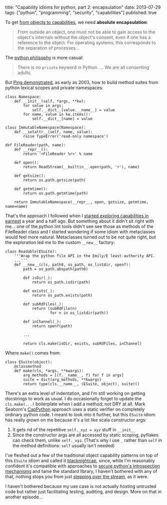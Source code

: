 title: "Capability idioms for python, part 2: encapsulation"
date: 2013-07-29
tags: ["python", "programming", "security", "capabilities"]
published: true

To get [from objects to
capabilities][odecap], we need **absolute encapsulation**:

> From outside an object, one must not be able to gain access to the
  object's internals without the object's consent, even if one has a
  reference to the object. For operating systems, this corresponds to
  the separation of processes...

[odecap]: http://erights.org/elib/capability/ode/ode-capabilities.html

The [python philisophy][adults] is more casual:

> There is no `private` keyword in Python. ... We are all consenting adults. 

[adults]: http://docs.python-guide.org/en/latest/writing/style.html#we-are-all-consenting-adults

But [Ping demonstrated][ping03], as early as 2003, how to build
method suites from python lexical scopes and private namespaces:

    class Namespace:
        def __init__(self, *args, **kw):
            for value in args:
                self.__dict__[value.__name__] = value
            for name, value in kw.items():
                self.__dict__[name] = value

    class ImmutableNamespace(Namespace):
        def __setattr__(self, name, value):
            raise TypeError('read-only namespace')

    def FileReader(path, name):
        def __repr__():
            return '<FileReader %r>' % name

        def open():
            return ReadStream(__builtin__.open(path, 'r'), name)

        def getsize():
            return os.path.getsize(path)

        def getmtime():
            return os.path.getmtime(path)

        return ImmutableNamespace(__repr__, open, getsize, getmtime, name=name)

[ping03]: http://mail.python.org/pipermail/python-dev/2003-March/034287.html

That's the approach I followed when I [started exploring capabilities
in earnest][dc11] a year and a half ago. But something about it didn't
sit right with me... one of the python lint tools didn't see see those
as methods of the FileReader class and I started wondering if some
idiom with metaclasses would feel more natural. Metaclasses turned out
to be not quite right, but the exploration led me to the custom
`__new__` factory:

    class Readable(ESuite):
        '''Wrap the python file API in the Emily/E least-authority API.
        ...'''
        def __new__(cls, path0, os_path, os_listdir, openf):
            path = os_path.abspath(path0)
    
            def isDir(_):
                return os_path.isdir(path)
    
            def exists(_):
                return os_path.exists(path)
    
            def subRdFiles(_):
                return (subRdFile(n)
                        for n in os_listdir(path))

            def inChannel(_):
                return openf(path)

            ...

            return cls.make(isDir, exists, subRdFiles, inChannel)

Where `make()` comes from:

    class ESuite(object):
        @classmethod
        def make(cls, *args, **kwargs):
            arg_methods = [(f.__name__, f) for f in args]
            suite = dict(arg_methods, **kwargs)
            return type(cls.__name__, (ESuite, object), suite)()

There's an extra level of indentation, and I'm still working on
getting docstrings to work as usual. I do occasionally forget to
update the `cls.make(...)` boilerplate when I add a method; not DRY at
all. Mark Seaborn's [CapPython][ms08] approach uses a static verifier
on completely ordinary python code.  I meant to look into it further,
but this `ESuite` idiom has really grown on me because it's a lot like
scala constructor args:

  1. It gets rid of the repetitive `self._xyz = xyz` stuff in `__init__`
  2. Since the constructor args are all accessed by static scoping,
  pyflakes can check them, unlike `self._xyz`. (That's why I use `_`
  rather than `self` in the method definitions: `self` usually isn't
  needed)

[ms08]: http://lackingrhoticity.blogspot.com/2008/08/introducing-cappython.html
[dc11]: http://www.madmode.com/2011/11/capability-security-in-e-coffescript.html

I've fleshed out a few of the traditional object capability patterns
on top of this `ESuite` idiom and called it
[blacknightcap](https://bitbucket.org/DanC/blackknightcap), since,
while I'm reasonably confident it's compatible with approaches to
[secure python's introspection mechanisms][tav09] and tame the
standard library, I haven't bothered with any of that, nothing stops
you from just [stepping over the stream][mp75], as it were.

[tav09]: http://tav.espians.com/paving-the-way-to-securing-the-python-interpreter.html
[mp75]: http://en.wikipedia.org/wiki/Black_Knight_(Monty_Python)

I haven't bothered because my use case is not actually hosting
untrusted code but rather just facilitating testing, auditing, and design.
More on that in another episode...
